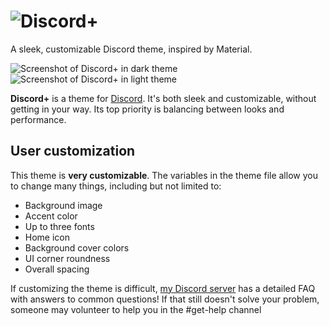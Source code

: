 # ![Discord+](https://github.com/PlusInsta/discord-plus/blob/master/assets/wordmark_white.svg)
A sleek, customizable Discord theme, inspired by Material.

![Screenshot of Discord+ in dark theme](https://cdn.discordapp.com/attachments/560369937084973067/852549506298150922/unknown.png)
![Screenshot of Discord+ in light theme](https://cdn.discordapp.com/attachments/560369937084973067/852549509154471946/unknown.png)

**Discord+** is a theme for [Discord](https://discord.com). It's both sleek and customizable, without getting in your way. Its top priority is balancing between looks and performance.

## User customization
This theme is **very customizable**.
The variables in the theme file allow you to change many things, including but not limited to:
* Background image
* Accent color
* Up to three fonts
* Home icon
* Background cover colors
* UI corner roundness
* Overall spacing

If customizing the theme is difficult, [my Discord server](https://discord.gg/invite/2Jwh2nS) has a detailed FAQ with answers to common questions! If that still doesn't solve your problem, someone may volunteer to help you in the #get-help channel
